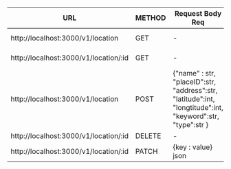 | URL                                   | METHOD | Request Body Req                                                                            | Optional body Req                                                                                                                | Return      |
|---------------------------------------|--------|---------------------------------------------------------------------------------------------|----------------------------------------------------------------------------------------------------------------------------------|-------------|
| http://localhost:3000/v1/location     | GET    | -                                                                                           | -                                                                                                                                | json array  |
| http://localhost:3000/v1/location/:id | GET    | -                                                                                           | -                                                                                                                                | json data   |
| http://localhost:3000/v1/location     | POST   | {"name" : str, "placeID":str, "address":str, "latitude":int, "longtitude":int, "keyword":str, "type":str } | {"phone":str, "website":str, "photo_1_URL":str, "review_summary":str, "user_ratings_total":int, "num_reviews":int, "rating":int} | -           |
| http://localhost:3000/v1/location/:id | DELETE | -                                                                                           | -                                                                                                                                | -           |
| http://localhost:3000/v1/location/:id | PATCH  | {key : value} json                                                                          | -                                                                                                                                | -           |
